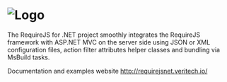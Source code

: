 ![Logo](https://github.com/vtfuture/RequireJSDotNet/blob/gh-pages/img/require-logo.png)
===============

The RequireJS for .NET project smoothly integrates the RequireJS framework with ASP.NET MVC on the server side using JSON or XML configuration files, action filter attributes helper classes and bundling via MsBuild tasks.

Documentation and examples website http://requirejsnet.veritech.io/
